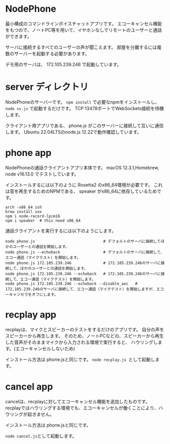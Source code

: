# NodePhone

最小構成のコマンドラインボイスチャットアプリです。
エコーキャンセル機能をもつので、ノートPC等を用いて、イヤホンなしでリモートのユーザーと通話ができます。

サーバに接続するすべてのユーザーの声が聞こえます。
部屋を分離するには複数のサーバーを起動する必要があります。

デモ用のサーバは、  172.105.239.246 で起動しています。


# server ディレクトリ

NodePhoneのサーバーです。 
```npm install```  で必要なnpmをインストールし、
```node sv.js``` で起動するだけです。
TCP 13478ポートでWebSockets接続を待機します。

クライアント用アプリである、 phone.js がこのサーバーに接続して互いに通信します。
Ubuntu 22.04LTSのnode.js 12.22で動作確認しています。


# phone app

NodePhoneの通話クライアントアプリ本体です。
macOS 12.3.1,Homebrew, node v16.13.0 でテストしています。

インストールするには以下のように Rosetta2 のx86_64環境が必要です。
これは音を再生するためのNPMである、 speaker がx86_64に依存しているためです。

```
arch -x86_64 zsh
brew install sox
npm i node-record-lpcm16
npm i speaker  # this need x86_64
```

通話クライアントを実行するには以下のようにします。

```
node phone.js                              # デフォルトのサーバに接続してほかのユーザーとの通話を開始します。
node phone.js --echoback                   # デフォルトのサーバに接続して、エコー通話（マイクテスト）を開始します。
node phone.js 172.105.239.246              # 172.105.239.246のサーバに接続して、ほかのユーザーとの通話を開始します。
node phone.js 172.105.239.246 --echoback   # 172.105.239.246のサーバに接続して、エコー通話（マイクテスト）を開始します。
node phone.js 172.105.239.246 --echoback --disable_aec   # 172.105.239.246のサーバに接続して、エコー通話（マイクテスト）を開始しますが、エコーキャンセラをオフにします。
```




# recplay app

recplayは、マイクとスピーカーのテストをするだけのアプリです。
自分の声をスピーカーから再生します。
そのため、ノートPCなどの、スピーカーから再生した音声がそのままマイクから入力される環境で実行すると、
ハウリングします。(エコーキャンセルしないため)

インストール方法は phone.jsと同じです。
```node recplay.js ```として起動します。



# cancel app

cancelは、recplayに対してエコーキャンセル機能を追加したものです。
recplayではハウリングする環境でも、エコーキャンセルが働くことにより、ハウリングが起きません。

インストール方法は phone.jsと同じです。

```node cancel.js```として起動します。

